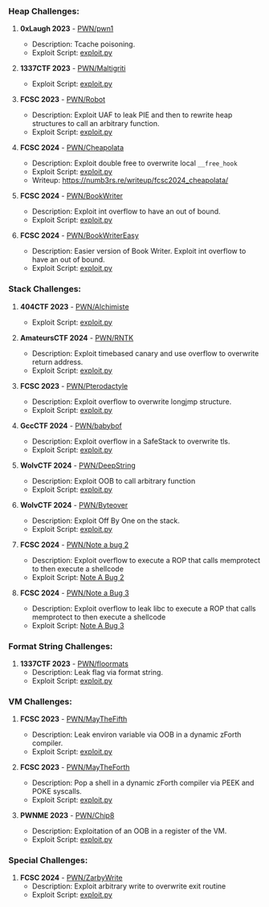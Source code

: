 ### Heap Challenges:

1. **0xLaugh 2023** - [PWN/pwn1](https://github.com/nmb3rs/CTF-POC/blob/main/0xLaugh2023/PWN/pwn1/exploit.py)
   - Description: Tcache poisoning.
   - Exploit Script: [exploit.py](https://github.com/nmb3rs/CTF-POC/blob/main/0xLaugh2023/PWN/pwn1/exploit.py)

2. **1337CTF 2023** - [PWN/Maltigriti](https://github.com/nmb3rs/CTF-POC/blob/main/1337CTF2023/PWN/Maltigriti/exploit.py)
   - Exploit Script: [exploit.py](https://github.com/nmb3rs/CTF-POC/blob/main/1337CTF2023/PWN/Maltigriti/exploit.py)

3. **FCSC 2023** - [PWN/Robot](https://github.com/nmb3rs/CTF-POC/blob/main/FCSC2023/PWN/Robot/exploit.py)
   - Description: Exploit UAF to leak PIE and then to rewrite heap structures to call an arbitrary function. 
   - Exploit Script: [exploit.py](https://github.com/nmb3rs/CTF-POC/blob/main/FCSC2023/PWN/Robot/exploit.py)

4. **FCSC 2024** - [PWN/Cheapolata](https://github.com/nmb3rs/CTF-POC/blob/main/FCSC2024/PWN/Cheapolata/exploit.py)
   - Description: Exploit double free to overwrite local `__free_hook`
   - Exploit Script: [exploit.py](https://github.com/nmb3rs/CTF-POC/blob/main/FCSC2024/PWN/Cheapolata/exploit.py)
   - Writeup: https://numb3rs.re/writeup/fcsc2024_cheapolata/

5. **FCSC 2024** - [PWN/BookWriter](https://github.com/nmb3rs/CTF-POC/blob/main/FCSC2024/PWN/BookWriter/exploit.py)
   - Description: Exploit int overflow to have an out of bound.
   - Exploit Script: [exploit.py](https://github.com/nmb3rs/CTF-POC/blob/main/FCSC2024/PWN/BookWriter/exploit.py)

6. **FCSC 2024** - [PWN/BookWriterEasy](https://github.com/nmb3rs/CTF-POC/blob/main/FCSC2024/PWN/BookWriterEasy/exploit.py)
   - Description: Easier version of Book Writer. Exploit int overflow to have an out of bound.
   - Exploit Script: [exploit.py](https://github.com/nmb3rs/CTF-POC/blob/main/FCSC2024/PWN/BookWriterEasy/exploit.py)


### Stack Challenges:

1. **404CTF 2023** - [PWN/Alchimiste](https://github.com/nmb3rs/CTF-POC/blob/main/404CTF2023/PWN/Alchimiste/exploit.py)
   - Exploit Script: [exploit.py](https://github.com/nmb3rs/CTF-POC/blob/main/404CTF2023/PWN/Alchimiste/exploit.py)

2. **AmateursCTF 2024** - [PWN/RNTK](https://github.com/nmb3rs/CTF-POC/blob/main/AmateursCTF2024/PWN/RNTK/exploit.py)
   - Description: Exploit timebased canary and use overflow to overwrite return address.
   - Exploit Script: [exploit.py](https://github.com/nmb3rs/CTF-POC/blob/main/AmateursCTF2024/PWN/RNTK/exploit.py)

3. **FCSC 2023** - [PWN/Pterodactyle](https://github.com/nmb3rs/CTF-POC/blob/main/FCSC2023/PWN/Pterodactyle/exploit.py)
   - Description: Exploit overflow to overwrite longjmp structure.
   - Exploit Script: [exploit.py](https://github.com/nmb3rs/CTF-POC/blob/main/FCSC2023/PWN/Pterodactyle/exploit.py)

4. **GccCTF 2024** - [PWN/babybof](https://github.com/nmb3rs/CTF-POC/blob/main/GccCTF2024/PWN/babybof/exploit.py)
   - Description: Exploit overflow in a SafeStack to overwrite tls.
   - Exploit Script: [exploit.py](https://github.com/nmb3rs/CTF-POC/blob/main/GccCTF2024/PWN/babybof/exploit.py)

5. **WolvCTF 2024** - [PWN/DeepString](https://github.com/nmb3rs/CTF-POC/tree/main/wolvCTF2024/PWN/DeepString/exploit.py)
   - Description: Exploit OOB to call arbitrary function
   - Exploit Script: [exploit.py](https://github.com/nmb3rs/CTF-POC/tree/main/wolvCTF2024/PWN/DeepString/exploit.py)

6. **WolvCTF 2024** - [PWN/Byteover](https://github.com/nmb3rs/CTF-POC/tree/main/wolvCTF2024/PWN/byteover/exploit.py)
   - Description: Exploit Off By One on the stack.
   - Exploit Script: [exploit.py](https://github.com/nmb3rs/CTF-POC/tree/main/wolvCTF2024/PWN/byteover/exploit.py)

7. **FCSC 2024** - [PWN/Note a bug 2](https://github.com/nmb3rs/CTF-POC/tree/main/FCSC2024/PWN/Note%20a%20Bug%202/)
   - Description: Exploit overflow to execute a ROP that calls memprotect to then execute a shellcode
   - Exploit Script: [Note A Bug 2](https://github.com/nmb3rs/CTF-POC/tree/main/FCSC2024/PWN/Note%20a%20Bug%202/)

8. **FCSC 2024** - [PWN/Note a Bug 3](https://github.com/nmb3rs/CTF-POC/tree/main/FCSC2024/PWN/Note%20a%20bug%203/)
   - Description: Exploit overflow to leak libc to execute a ROP that calls memprotect to then execute a shellcode
   - Exploit Script: [Note A Bug 3](https://github.com/nmb3rs/CTF-POC/tree/main/FCSC2024/PWN/Note%20a%20bug%203/)


### Format String Challenges:

1. **1337CTF 2023** - [PWN/floormats](https://github.com/nmb3rs/CTF-POC/blob/main/1337CTF2023/PWN/floormats/exploit.py)
   - Description: Leak flag via format string.
   - Exploit Script: [exploit.py](https://github.com/nmb3rs/CTF-POC/blob/main/1337CTF2023/PWN/floormats/exploit.py)

### VM Challenges:

1. **FCSC 2023** - [PWN/MayTheFifth](https://github.com/nmb3rs/CTF-POC/blob/main/FCSC2023/PWN/MayTheFifth/exploit.py)
   - Description: Leak environ variable via OOB in a dynamic zForth compiler.
   - Exploit Script: [exploit.py](https://github.com/nmb3rs/CTF-POC/blob/main/FCSC2023/PWN/MayTheFifth/exploit.py)

2. **FCSC 2023** - [PWN/MayTheForth](https://github.com/nmb3rs/CTF-POC/blob/main/FCSC2023/PWN/MayTheForth/exploit.py)
   - Description: Pop a shell in a dynamic zForth compiler via PEEK and POKE syscalls.
   - Exploit Script: [exploit.py](https://github.com/nmb3rs/CTF-POC/blob/main/FCSC2023/PWN/MayTheForth/exploit.py)

3. **PWNME 2023** - [PWN/Chip8](https://github.com/nmb3rs/CTF-POC/blob/main/PWNME2023/PWN/Chip8/exploit.py)
   - Description: Exploitation of an OOB in a register of the VM.
   - Exploit Script: [exploit.py](https://github.com/nmb3rs/CTF-POC/blob/main/FCSC2023/PWN/MayTheForth/exploit.py)

### Special Challenges:

1. **FCSC 2024** - [PWN/ZarbyWrite](https://github.com/nmb3rs/CTF-POC/blob/main/FCSC2024/PWN/ZarbyWrite/exploit.py)
   - Description: Exploit arbitrary write to overwrite exit routine
   - Exploit Script: [exploit.py](https://github.com/nmb3rs/CTF-POC/blob/main/FCSC2024/PWN/ZarbyWrite/exploit.py)

